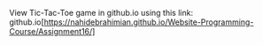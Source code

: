 View Tic-Tac-Toe game in github.io using this link: github.io[https://nahidebrahimian.github.io/Website-Programming-Course/Assignment16/]
